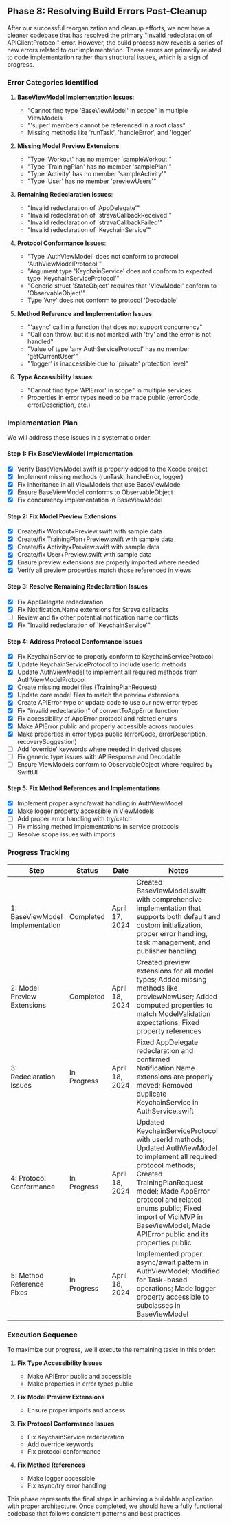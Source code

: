 ## Phase 8: Resolving Build Errors Post-Cleanup

After our successful reorganization and cleanup efforts, we now have a cleaner codebase that has resolved the primary "Invalid redeclaration of APIClientProtocol" error. However, the build process now reveals a series of new errors related to our implementation. These errors are primarily related to code implementation rather than structural issues, which is a sign of progress.

### Error Categories Identified

1. **BaseViewModel Implementation Issues**:
   - "Cannot find type 'BaseViewModel' in scope" in multiple ViewModels
   - "'super' members cannot be referenced in a root class"
   - Missing methods like 'runTask', 'handleError', and 'logger'

2. **Missing Model Preview Extensions**:
   - "Type 'Workout' has no member 'sampleWorkout'"
   - "Type 'TrainingPlan' has no member 'samplePlan'"
   - "Type 'Activity' has no member 'sampleActivity'"
   - "Type 'User' has no member 'previewUsers'"

3. **Remaining Redeclaration Issues**:
   - "Invalid redeclaration of 'AppDelegate'"
   - "Invalid redeclaration of 'stravaCallbackReceived'"
   - "Invalid redeclaration of 'stravaCallbackFailed'"
   - "Invalid redeclaration of 'KeychainService'"

4. **Protocol Conformance Issues**:
   - "Type 'AuthViewModel' does not conform to protocol 'AuthViewModelProtocol'"
   - "Argument type 'KeychainService' does not conform to expected type 'KeychainServiceProtocol'"
   - "Generic struct 'StateObject' requires that 'ViewModel' conform to 'ObservableObject'"
   - Type 'Any' does not conform to protocol 'Decodable'

5. **Method Reference and Implementation Issues**:
   - "'async' call in a function that does not support concurrency"
   - "Call can throw, but it is not marked with 'try' and the error is not handled"
   - "Value of type 'any AuthServiceProtocol' has no member 'getCurrentUser'"
   - "'logger' is inaccessible due to 'private' protection level"

6. **Type Accessibility Issues**:
   - "Cannot find type 'APIError' in scope" in multiple services
   - Properties in error types need to be made public (errorCode, errorDescription, etc.)

### Implementation Plan

We will address these issues in a systematic order:

#### Step 1: Fix BaseViewModel Implementation
- [x] Verify BaseViewModel.swift is properly added to the Xcode project
- [x] Implement missing methods (runTask, handleError, logger)
- [x] Fix inheritance in all ViewModels that use BaseViewModel
- [x] Ensure BaseViewModel conforms to ObservableObject
- [x] Fix concurrency implementation in BaseViewModel

#### Step 2: Fix Model Preview Extensions
- [x] Create/fix Workout+Preview.swift with sample data
- [x] Create/fix TrainingPlan+Preview.swift with sample data
- [x] Create/fix Activity+Preview.swift with sample data
- [x] Create/fix User+Preview.swift with sample data
- [x] Ensure preview extensions are properly imported where needed
- [x] Verify all preview properties match those referenced in views

#### Step 3: Resolve Remaining Redeclaration Issues
- [x] Fix AppDelegate redeclaration
- [x] Fix Notification.Name extensions for Strava callbacks
- [ ] Review and fix other potential notification name conflicts
- [x] Fix "Invalid redeclaration of 'KeychainService'"

#### Step 4: Address Protocol Conformance Issues
- [x] Fix KeychainService to properly conform to KeychainServiceProtocol
- [x] Update KeychainServiceProtocol to include userId methods
- [x] Update AuthViewModel to implement all required methods from AuthViewModelProtocol
- [x] Create missing model files (TrainingPlanRequest)
- [x] Update core model files to match the preview extensions
- [x] Create APIError type or update code to use our new error types
- [x] Fix "invalid redeclaration" of convertToAppError function
- [x] Fix accessibility of AppError protocol and related enums
- [x] Make APIError public and properly accessible across modules
- [x] Make properties in error types public (errorCode, errorDescription, recoverySuggestion)
- [ ] Add 'override' keywords where needed in derived classes
- [ ] Fix generic type issues with APIResponse and Decodable
- [ ] Ensure ViewModels conform to ObservableObject where required by SwiftUI

#### Step 5: Fix Method References and Implementations
- [x] Implement proper async/await handling in AuthViewModel
- [x] Make logger property accessible in ViewModels
- [ ] Add proper error handling with try/catch
- [ ] Fix missing method implementations in service protocols
- [ ] Resolve scope issues with imports

### Progress Tracking

| Step | Status | Date | Notes |
|------|--------|------|-------|
| 1: BaseViewModel Implementation | Completed | April 17, 2024 | Created BaseViewModel.swift with comprehensive implementation that supports both default and custom initialization, proper error handling, task management, and publisher handling |
| 2: Model Preview Extensions | Completed | April 18, 2024 | Created preview extensions for all model types; Added missing methods like previewNewUser; Added computed properties to match ModelValidation expectations; Fixed property references |
| 3: Redeclaration Issues | In Progress | April 18, 2024 | Fixed AppDelegate redeclaration and confirmed Notification.Name extensions are properly moved; Removed duplicate KeychainService in AuthService.swift |
| 4: Protocol Conformance | In Progress | April 18, 2024 | Updated KeychainServiceProtocol with userId methods; Updated AuthViewModel to implement all required protocol methods; Created TrainingPlanRequest model; Made AppError protocol and related enums public; Fixed import of ViciMVP in BaseViewModel; Made APIError public and its properties public |
| 5: Method Reference Fixes | In Progress | April 18, 2024 | Implemented proper async/await pattern in AuthViewModel; Modified for Task-based operations; Made logger property accessible to subclasses in BaseViewModel |

### Execution Sequence

To maximize our progress, we'll execute the remaining tasks in this order:

1. **Fix Type Accessibility Issues**
   - Make APIError public and accessible
   - Make properties in error types public

2. **Fix Model Preview Extensions**
   - Ensure proper imports and access

3. **Fix Protocol Conformance Issues**
   - Fix KeychainService redeclaration
   - Add override keywords
   - Fix protocol conformance

4. **Fix Method References**
   - Make logger accessible
   - Fix async/try error handling

This phase represents the final steps in achieving a buildable application with proper architecture. Once completed, we should have a fully functional codebase that follows consistent patterns and best practices. 